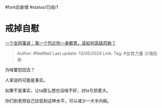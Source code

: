 #fork后新增  #status/已阅/1
# 戒掉自慰

[一个女同事说：我一个包比你一身都贵，该如何高级怼她？](https://www.zhihu.com/question/652748482/answer/3497322253)

> Author: #NellNell
> Last update: *13/05/2024*
> Link:
> Tag: #女性力量 
> 沙海拾金:

为啥要怼回去？

人家说的可能是事实。

如果不是事实，让ta那么想也没啥不好，对ta亏损更大。

你们别老把自己拉低到这种水平，可以减少一大半内耗。
